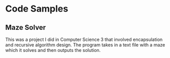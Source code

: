 # Code Samples

## Maze Solver

This was a project I did in Computer Science 3 that involved encapsulation and recursive algorithm design. The program takes in a text file with a maze which it solves and then outputs the solution.
